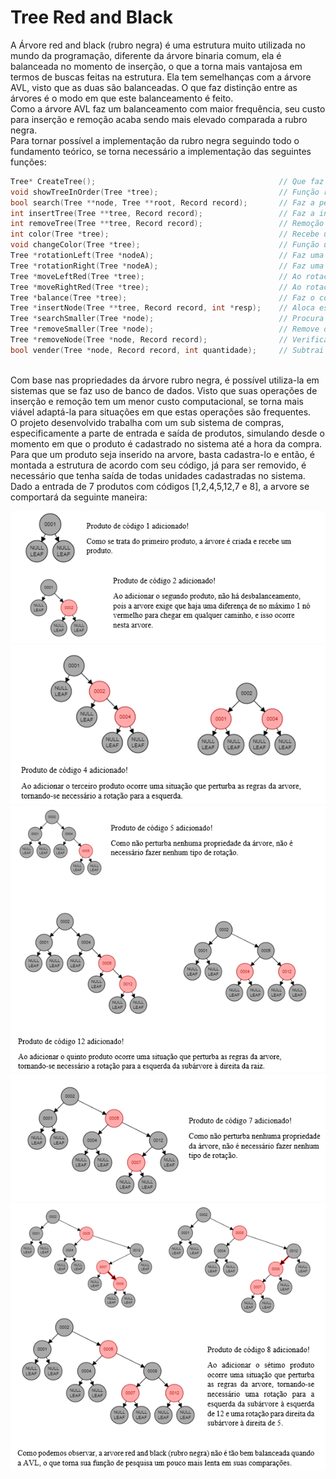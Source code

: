 # Tree Red and Black

A Árvore red and black (rubro negra) é uma estrutura muito utilizada no mundo da programação, diferente da árvore binaria comum, ela é balanceada no momento de inserção, o que a torna mais vantajosa em termos de buscas feitas na estrutura. Ela tem semelhanças com a árvore AVL, visto que as duas são balanceadas. O que faz distinção entre as árvores é o modo em que este balanceamento é feito.
</br>
Como a árvore AVL faz um balanceamento com maior frequência, seu custo para inserção e remoção acaba sendo mais elevado comparada a rubro negra.
</br>
Para tornar possível a implementação da rubro negra seguindo todo o fundamento teórico, se torna necessário a implementação das seguintes funções:
</br>
```C
Tree* CreateTree();                                         // Que faz o ponteiro apontar para NULL, simbolizando a criação da árvore
void showTreeInOrder(Tree *tree);                           // Função responsável pela impressão dos itens da árvore de forma ordenada
bool search(Tree **node, Tree **root, Record record);       // Faz a pesquisa de um determinado item na arvore, tornando possível visualizar também sua subárvore.
int insertTree(Tree **tree, Record record);                 // Faz a inserção de um determinado item, seguindo os padrões da árvore binária (é mais uma função de gerenciamento, pois a inserção de verdade ocorre no insertNode).
int removeTree(Tree **tree, Record record);                 // Remoção do item desejado (é mais uma função de gerenciamento, pois a remoção de verdade ocorre no removetNode).
int color(Tree *tree);                                      // Recebe um determinado nó da árvore e verifica se ele aponta para NULL, se sim ele retorna BLACK, senão ele retorna a cor do nó (utilizada em comparações para contribuir no balanceamento da árvore).
void changeColor(Tree *tree);                               // Função utilizada para inverter a cor dos seus filhos e de se mesmo. 
Tree *rotationLeft(Tree *nodeA);                            // Faz uma rotação para esquerda (em um exemplo de três nós, visa deslocar um nó vermelho que esteja à direita para à esquerda).
Tree *rotationRight(Tree *nodeA);                           // Faz uma rotação para direita (em um exemplo de três nós, visa deslocar um nó vermelho que esteja à esquerda para à direita).
Tree *moveLeftRed(Tree *tree);                              // Ao rotacionar a árvore para esquerda, pode ocorrer dois nós vermelhos seguidos, o que viola as regras da estrutura. Está função faz alguns procedimentos para que isso não ocorra.
Tree *moveRightRed(Tree *tree);                             // Ao rotacionar a árvore para esquerda, pode ocorrer dois nós vermelhos seguidos, o que viola as regras da estrutura. Está função faz alguns procedimentos para que isso não ocorra.
Tree *balance(Tree *tree);                                  // Faz o controle das operações de balanceamento.
Tree *insertNode(Tree **tree, Record record, int *resp);    // Aloca espaço de memória para um novo item e verifica se há necessidade de realizar rotações. 
Tree *searchSmaller(Tree *node);                            // Procura o menor nó a partir do recebido na função.
Tree *removeSmaller(Tree *node);                            // Remove o menor elemento a partir do nó recebido na função.
Tree *removeNode(Tree *node, Record record);                // Verifica em qual possibilidade de remoção o nó se encontra e o remove.
bool vender(Tree *node, Record record, int quantidade);     // Subtrai as unidades de cada produto e caso as unidades acabem ela remove o item da arvore.
```
</br>
Com base nas propriedades da árvore rubro negra, é possível utiliza-la em sistemas que se faz uso de banco de dados. Visto que suas operações de inserção e remoção tem um menor custo computacional, se torna mais viável adaptá-la para situações em que estas operações são frequentes. 
</br>
O projeto desenvolvido trabalha com um sub sistema de compras, especificamente a parte de entrada e saída de produtos, simulando desde o momento em que o produto é cadastrado no sistema até a hora da compra. Para que um produto seja inserido na arvore, basta cadastra-lo e então, é montada a estrutura de acordo com seu código, já para ser removido, é necessário que tenha saída de todas unidades cadastradas no sistema.
</br>
Dado a entrada de 7 produtos com códigos [1,2,4,5,12,7 e 8], a arvore se comportará da seguinte maneira:

![](img/img1.png)
</br>
![](img/img2.png)
</br>
![](img/img3.png)
</br>
![](img/img4.png)
</br>
![](img/img5.png)
</br>

